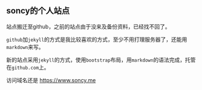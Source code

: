 ## soncy的个人站点

站点搬迁至github，之前的站点由于没来及备份资料，已经找不回了。

`github`加`jekyll`的方式是我比较喜欢的方式，至少不用打理服务器了，还能用`markdown`来写。

新的站点采用`jekyll`的方式，使用`bootstrap`布局，用`markdown`的语法完成，托管在`github.com`上。

访问域名还是 <https://www.soncy.me>
